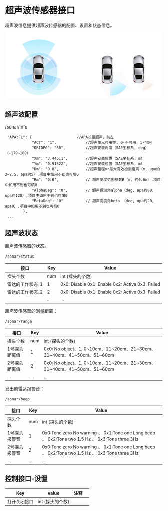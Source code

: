 # 超声波传感器接口

超声波信息提供超声波传感器的配置、设置和状态信息。

![image-20220318151747709](images/image-20220318151747709.png)

## 超声波配置

/sonar/info

```
 "APA:FL": {					//APA长距超声，前左
			"ACT": "1",				//超声单元可用性: 0-不可用，1-可用
			"ORIDEG": "80",			//超声安装角度（SAE坐标系, deg）（-179~180）
			"Xm": "3.44511",		//超声安装位置（SAE坐标系, m）
			"Ym": "0.91822",		//超声安装位置（SAE坐标系, m）
			"Dm": "0.0",			//超声量程or最大有效检测距离（m, upa约2~2.5, apa约5）,项目中如用不到也可填0
			"Rm": "0.0",			// 超声宽度范围参数R（m, 约0.6m）,项目中如用不到也可填0
			"AlphaDeg": "0",		// 超声探测角alpha（deg, apa约80, upa约120）,项目中如用不到也可填0
			"BetaDeg": "0"			// 超声宽度角beta （deg, upa约20, apa0）,项目中如用不到也可填0
		},
 ...
```

## 超声波状态

超声波传感器的状态。

`/sonar/status`

| 接口             | Key  | Value                                            |
| ---------------- | ---- | ------------------------------------------------ |
| 探头个数         | num  | int (探头的个数)                                 |
| 雷达的工作状态_1 | 1    | 0x0: Disable 0x1: Enable 0x2: Active 0x3: Failed |
| 雷达的工作状态_2 | 2    | 0x0: Disable 0x1: Enable 0x2: Active 0x3: Failed |
|                  | ...  | ...                                              |

超声波传感器的测量距离：

`/sonar/range`

| 接口          | Key  | Value                                                        |
| ------------- | ---- | ------------------------------------------------------------ |
| 探头个数      | num  | int (探头的个数)                                             |
| 1号探头距离值 | 1    | 0x0: No object、1, 0~10cm、11~20cm、21~30cm、31~40cm、41~50cm、51~60cm |
| 2号探头距离值 | 2    | 0x0: No object、1, 0~10cm、11~20cm、21~30cm、31~40cm、41~50cm、51~60cm |
| ...           | ...  | ...                                                          |

发出前雷达报警音：

`/sonar/beep`

| 接口          | Key  | Value                                                        |
| ------------- | ---- | ------------------------------------------------------------ |
| 探头个数      | num  | int (探头的个数)                                             |
| 1号探头报警音 | 1    | 0x0:Tone zero No warning 、 0x1:Tone one Long beep 、 0x2:Tone two 1.5 Hz 、 0x3:Tone three 3Hz |
| 2号探头报警音 | 2    | 0x0:Tone zero No warning 、 0x1:Tone one Long beep 、 0x2:Tone two 1.5 Hz 、 0x3:Tone three 3Hz |
| ...           | ...  | ...                                                          |

## 控制接口-设置

| Key          | value            | 注释 |      |
| ------------ | ---------------- | ---- | ---- |
| 打开关闭接口 | int (探头的个数) |      |      |



